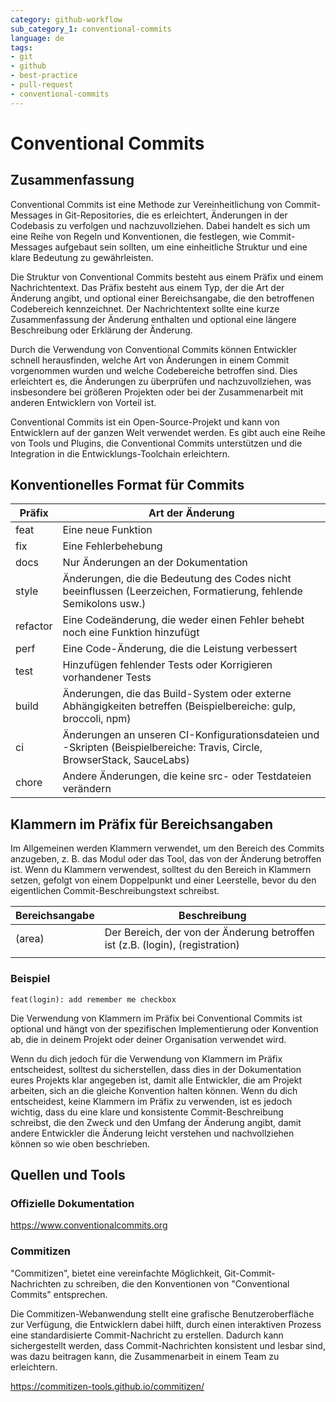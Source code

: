 ```yaml
---
category: github-workflow
sub_category_1: conventional-commits
language: de
tags:
- git
- github
- best-practice
- pull-request
- conventional-commits
---
```


# Conventional Commits

## Zusammenfassung

Conventional Commits ist eine Methode zur Vereinheitlichung von Commit-Messages in Git-Repositories, die es erleichtert, Änderungen in der Codebasis zu verfolgen und nachzuvollziehen. Dabei handelt es sich um eine Reihe von Regeln und Konventionen, die festlegen, wie Commit-Messages aufgebaut sein sollten, um eine einheitliche Struktur und eine klare Bedeutung zu gewährleisten.

Die Struktur von Conventional Commits besteht aus einem Präfix und einem Nachrichtentext. Das Präfix besteht aus einem Typ, der die Art der Änderung angibt, und optional einer Bereichsangabe, die den betroffenen Codebereich kennzeichnet. Der Nachrichtentext sollte eine kurze Zusammenfassung der Änderung enthalten und optional eine längere Beschreibung oder Erklärung der Änderung.

Durch die Verwendung von Conventional Commits können Entwickler schnell herausfinden, welche Art von Änderungen in einem Commit vorgenommen wurden und welche Codebereiche betroffen sind. Dies erleichtert es, die Änderungen zu überprüfen und nachzuvollziehen, was insbesondere bei größeren Projekten oder bei der Zusammenarbeit mit anderen Entwicklern von Vorteil ist.

Conventional Commits ist ein Open-Source-Projekt und kann von Entwicklern auf der ganzen Welt verwendet werden. Es gibt auch eine Reihe von Tools und Plugins, die Conventional Commits unterstützen und die Integration in die Entwicklungs-Toolchain erleichtern.

## Konventionelles Format für Commits

| Präfix   | Art der Änderung                                                                                                         |
| -------- | ------------------------------------------------------------------------------------------------------------------------ |
| feat     | Eine neue Funktion                                                                                                       |
| fix      | Eine Fehlerbehebung                                                                                                      |
| docs     | Nur Änderungen an der Dokumentation                                                                                      |
| style    | Änderungen, die die Bedeutung des Codes nicht beeinflussen (Leerzeichen, Formatierung, fehlende Semikolons usw.)         |
| refactor | Eine Codeänderung, die weder einen Fehler behebt noch eine Funktion hinzufügt                                            |
| perf     | Eine Code-Änderung, die die Leistung verbessert                                                                          |
| test     | Hinzufügen fehlender Tests oder Korrigieren vorhandener Tests                                                            |
| build    | Änderungen, die das Build-System oder externe Abhängigkeiten betreffen (Beispielbereiche: gulp, broccoli, npm)           |
| ci       | Änderungen an unseren CI-Konfigurationsdateien und -Skripten (Beispielbereiche: Travis, Circle, BrowserStack, SauceLabs) |
| chore    | Andere Änderungen, die keine src- oder Testdateien verändern                                                             |

##  Klammern im Präfix für Bereichsangaben

Im Allgemeinen werden Klammern verwendet, um den Bereich des Commits anzugeben, z. B. das Modul oder das Tool, das von der Änderung betroffen ist. Wenn du Klammern verwendest, solltest du den Bereich in Klammern setzen, gefolgt von einem Doppelpunkt und einer Leerstelle, bevor du den eigentlichen Commit-Beschreibungstext schreibst.

| Bereichsangabe | Beschreibung                                                                 |
| -------------- | ---------------------------------------------------------------------------- |
| (area)         | Der Bereich, der von der Änderung betroffen ist (z.B. (login), (registration) |
|                |                                                                             |

### Beispiel

```
feat(login): add remember me checkbox
```

Die Verwendung von Klammern im Präfix bei Conventional Commits ist optional und hängt von der spezifischen Implementierung oder Konvention ab, die in deinem Projekt oder deiner Organisation verwendet wird.

Wenn du dich jedoch für die Verwendung von Klammern im Präfix entscheidest, solltest du sicherstellen, dass dies in der Dokumentation eures Projekts klar angegeben ist, damit alle Entwickler, die am Projekt arbeiten, sich an die gleiche Konvention halten können. Wenn du dich entscheidest, keine Klammern im Präfix zu verwenden, ist es jedoch wichtig, dass du eine klare und konsistente Commit-Beschreibung schreibst, die den Zweck und den Umfang der Änderung angibt, damit andere Entwickler die Änderung leicht verstehen und nachvollziehen können so wie oben beschrieben.

## Quellen und Tools

### Offizielle Dokumentation

https://www.conventionalcommits.org

### Commitizen

"Commitizen", bietet eine vereinfachte Möglichkeit, Git-Commit-Nachrichten zu schreiben, die den Konventionen von "Conventional Commits" entsprechen.

Die Commitizen-Webanwendung stellt eine grafische Benutzeroberfläche zur Verfügung, die Entwicklern dabei hilft, durch einen interaktiven Prozess eine standardisierte Commit-Nachricht zu erstellen. Dadurch kann sichergestellt werden, dass Commit-Nachrichten konsistent und lesbar sind, was dazu beitragen kann, die Zusammenarbeit in einem Team zu erleichtern.

https://commitizen-tools.github.io/commitizen/
